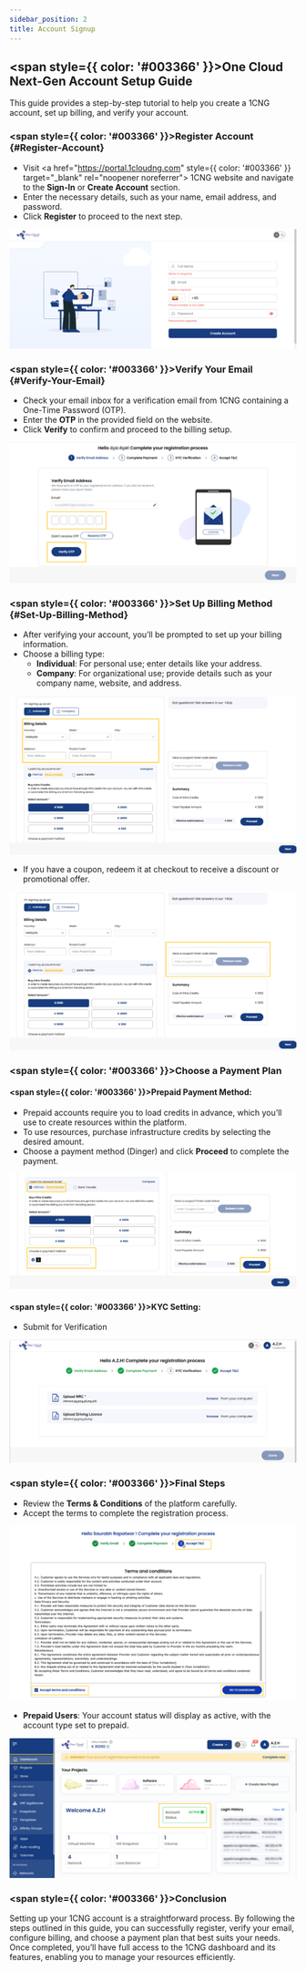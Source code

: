 ```yaml
---
sidebar_position: 2
title: Account Signup
---
```


## <span style={{ color: '#003366' }}>One Cloud Next-Gen Account Setup Guide</span>

This guide provides a step-by-step tutorial to help you create a 1CNG account, set up billing, and verify your account.

### <span style={{ color: '#003366' }}>Register Account</span> {#Register-Account}

- Visit <a href="https://portal.1cloudng.com" style={{ color: '#003366' }} target="_blank" rel="noopener noreferrer">
1CNG website </a> and navigate to the **Sign-In** or **Create Account** section.
- Enter the necessary details, such as your name, email address, and password.
- Click **Register** to proceed to the next step.

![Account Registration](images/createaccount.png) 

### <span style={{ color: '#003366' }}>Verify Your Email</span> {#Verify-Your-Email}

- Check your email inbox for a verification email from 1CNG containing a One-Time Password (OTP).
- Enter the **OTP** in the provided field on the website.
- Click **Verify** to confirm and proceed to the billing setup.

![Email Verification](images/verify.png) 

### <span style={{ color: '#003366' }}>Set Up Billing Method</span> {#Set-Up-Billing-Method}

- After verifying your account, you’ll be prompted to set up your billing information.
- Choose a billing type:
    - **Individual**: For personal use; enter details like your address.
    - **Company**: For organizational use; provide details such as your company name, website, and address.

![Billing Details](images/billing.png)

- If you have a coupon, redeem it at checkout to receive a discount or promotional offer.

![Coupon Redemption](images/coupon.png)

### <span style={{ color: '#003366' }}>Choose a Payment Plan</span>

#### <span style={{ color: '#003366' }}>Prepaid Payment Method:</span>

- Prepaid accounts require you to load credits in advance, which you’ll use to create resources within the platform.
- To use resources, purchase infrastructure credits by selecting the desired amount.
- Choose a payment method (Dinger) and click **Proceed** to complete the payment.

![Prepaid Billing](images/billing-prepaid.png)

#### <span style={{ color: '#003366' }}>KYC Setting:</span>

- Submit for Verification

![Postpaid Billing](images/KYC.png)

### <span style={{ color: '#003366' }}>Final Steps</span>

- Review the **Terms & Conditions** of the platform carefully.
- Accept the terms to complete the registration process.

![Terms & Conditions](images/term-conditions.png)

- **Prepaid Users**: Your account status will display as active, with the account type set to prepaid.

![Prepaid Dashboard](images/prepaid-dashboard.png)

### <span style={{ color: '#003366' }}>Conclusion</span>

Setting up your 1CNG account is a straightforward process. By following the steps outlined in this guide, you can successfully register, verify your email, configure billing, and choose a payment plan that best suits your needs. Once completed, you’ll have full access to the 1CNG dashboard and its features, enabling you to manage your resources efficiently.
